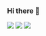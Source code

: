 ### Hi there 👋
<img src="https://github-readme-stats.vercel.app/api?username=eric2003&show_icons=true&theme=dark"/>
<img src="https://github-readme-stats.vercel.app/api/top-langs?username=eric2003&layout=compact&theme=dark"/>
<img src="https://github-readme-streak-stats.herokuapp.com/?user=eric2003&layout=compact&theme=dark"/>

<!--
**eric2003/eric2003** is a ✨ _special_ ✨ repository because its `README.md` (this file) appears on your GitHub profile.

Here are some ideas to get you started:

- 🔭 I’m currently working on ...
- 🌱 I’m currently learning ...
- 👯 I’m looking to collaborate on ...
- 🤔 I’m looking for help with ...
- 💬 Ask me about ...
- 📫 How to reach me: ...
- 😄 Pronouns: ...
- ⚡ Fun fact: ...
-->
